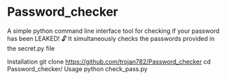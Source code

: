 # Password_checker
A simple python command line interface tool for checking if your password has been LEAKED! 🔓 It simultaneously checks the passwords provided in the secret.py file

Installation
git clone https://github.com/trojan782/Password_checker
cd Password_checker/
Usage
python check_pass.py
